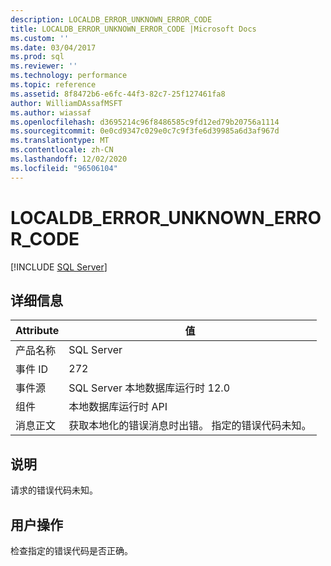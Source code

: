 ```yaml
---
description: LOCALDB_ERROR_UNKNOWN_ERROR_CODE
title: LOCALDB_ERROR_UNKNOWN_ERROR_CODE |Microsoft Docs
ms.custom: ''
ms.date: 03/04/2017
ms.prod: sql
ms.reviewer: ''
ms.technology: performance
ms.topic: reference
ms.assetid: 8f8472b6-e6fc-44f3-82c7-25f127461fa8
author: WilliamDAssafMSFT
ms.author: wiassaf
ms.openlocfilehash: d3695214c96f8486585c9fd12ed79b20756a1114
ms.sourcegitcommit: 0e0cd9347c029e0c7c9f3fe6d39985a6d3af967d
ms.translationtype: MT
ms.contentlocale: zh-CN
ms.lasthandoff: 12/02/2020
ms.locfileid: "96506104"
---
```

# <a name="localdb_error_unknown_error_code"></a>LOCALDB_ERROR_UNKNOWN_ERROR_CODE
 [!INCLUDE [SQL Server](../../includes/applies-to-version/sqlserver.md)]
    
## <a name="details"></a>详细信息  
  
| Attribute | 值 |
| --------- | ----- |
|产品名称|SQL Server|  
|事件 ID|272|  
|事件源|SQL Server 本地数据库运行时 12.0|  
|组件|本地数据库运行时 API|  
|消息正文|获取本地化的错误消息时出错。 指定的错误代码未知。|  
  
## <a name="explanation"></a>说明  
 请求的错误代码未知。  
  
## <a name="user-action"></a>用户操作  
 检查指定的错误代码是否正确。  
  
  
